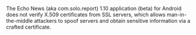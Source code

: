 The Echo News (aka com.solo.report) 1.10 application (beta) for Android does not verify X.509 certificates from SSL servers, which allows man-in-the-middle attackers to spoof servers and obtain sensitive information via a crafted certificate.